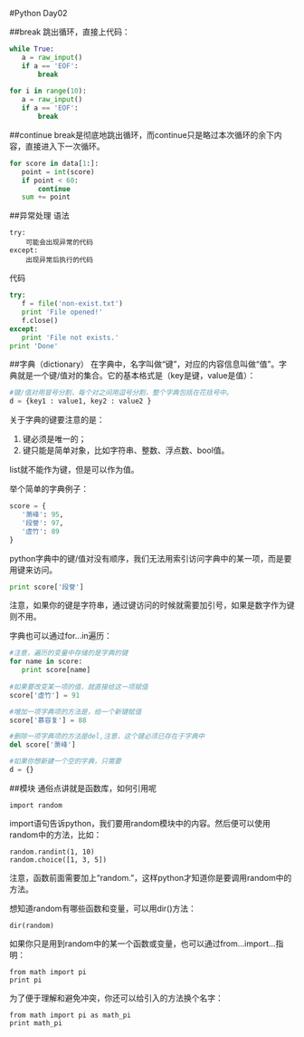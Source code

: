#Python Day02

##break
跳出循环，直接上代码：

```python
while True:
   a = raw_input()
   if a == 'EOF':
       break
       
for i in range(10):
   a = raw_input()
   if a == 'EOF':
       break
```

##continue
break是彻底地跳出循环，而continue只是略过本次循环的余下内容，直接进入下一次循环。

```python
for score in data[1:]:
   point = int(score)
   if point < 60:
       continue
   sum += point
```

##异常处理
语法

    try:
        可能会出现异常的代码
    except:
        出现异常后执行的代码

代码

```python
try:
   f = file('non-exist.txt')
   print 'File opened!'
   f.close()
except:
   print 'File not exists.'
print 'Done'

```

##字典（dictionary）
在字典中，名字叫做“键”，对应的内容信息叫做“值”。字典就是一个键/值对的集合。它的基本格式是（key是键，value是值）：

```python
#键/值对用冒号分割，每个对之间用逗号分割，整个字典包括在花括号中。
d = {key1 : value1, key2 : value2 }
```

关于字典的键要注意的是：

1. 键必须是唯一的；
2. 键只能是简单对象，比如字符串、整数、浮点数、bool值。

list就不能作为键，但是可以作为值。

举个简单的字典例子：

```python
score = {
   '萧峰': 95,
   '段誉': 97,
   '虚竹': 89
}
```

python字典中的键/值对没有顺序，我们无法用索引访问字典中的某一项，而是要用键来访问。

```python
print score['段誉']
```

注意，如果你的键是字符串，通过键访问的时候就需要加引号，如果是数字作为键则不用。

字典也可以通过for...in遍历：

```python
#注意，遍历的变量中存储的是字典的键
for name in score:
   print score[name]
   
#如果要改变某一项的值，就直接给这一项赋值
score['虚竹'] = 91

#增加一项字典项的方法是，给一个新键赋值
score['慕容复'] = 88

#删除一项字典项的方法是del,注意，这个键必须已存在于字典中
del score['萧峰']

#如果你想新建一个空的字典，只需要
d = {}
```

##模块
通俗点讲就是函数库，如何引用呢
    
    import random
    
import语句告诉python，我们要用random模块中的内容。然后便可以使用random中的方法，比如：

    random.randint(1, 10)
    random.choice([1, 3, 5])
    
注意，函数前面需要加上“random.”，这样python才知道你是要调用random中的方法。

想知道random有哪些函数和变量，可以用dir()方法：

    dir(random)
    
如果你只是用到random中的某一个函数或变量，也可以通过from...import...指明：

    from math import pi
    print pi
    
为了便于理解和避免冲突，你还可以给引入的方法换个名字：
    
    from math import pi as math_pi
    print math_pi
    
